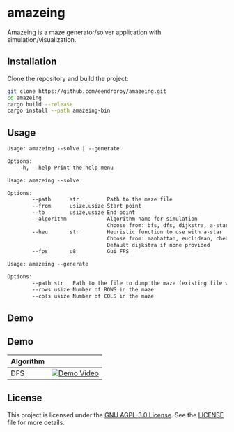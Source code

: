 # amazeing

Amazeing is a maze generator/solver application with simulation/visualization.

## Installation

Clone the repository and build the project:

```sh
git clone https://github.com/eendroroy/amazeing.git
cd amazeing
cargo build --release
cargo install --path amazeing-bin
```

## Usage

```txt
Usage: amazeing --solve | --generate

Options:
    -h, --help Print the help menu

Usage: amazeing --solve

Options:
        --path      str         Path to the maze file
        --from      usize,usize Start point
        --to        usize,usize End point
        --algorithm             Algorithm name for simulation
                                Choose from: bfs, dfs, dijkstra, a-star
        --heu       str         Heuristic function to use with a-star
                                Choose from: manhattan, euclidean, chebyshev, octile, dijkstra
                                Default dijkstra if none provided
        --fps       u8          Gui FPS

Usage: amazeing --generate

Options:
        --path str   Path to the file to dump the maze (existing file will preload the data)
        --rows usize Number of ROWS in the maze
        --cols usize Number of COLS in the maze
```

## Demo

## Demo

| Algorithm |                                                                                                           |
|-----------|-----------------------------------------------------------------------------------------------------------|
| DFS       | [![Demo Video](https://img.youtube.com/vi/9F8XRL7lnIU/0.jpg)](https://www.youtube.com/shorts/9F8XRL7lnIU) |

## License

This project is licensed under the [GNU AGPL-3.0 License](https://www.gnu.org/licenses/agpl-3.0.html). See
the [LICENSE](./LICENSE) file for more details.
